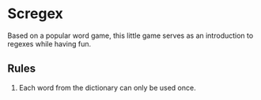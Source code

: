 # Scregex

Based on a popular word game, this little game serves as an introduction to regexes while having fun.

## Rules

1. Each word from the dictionary can only be used once.
